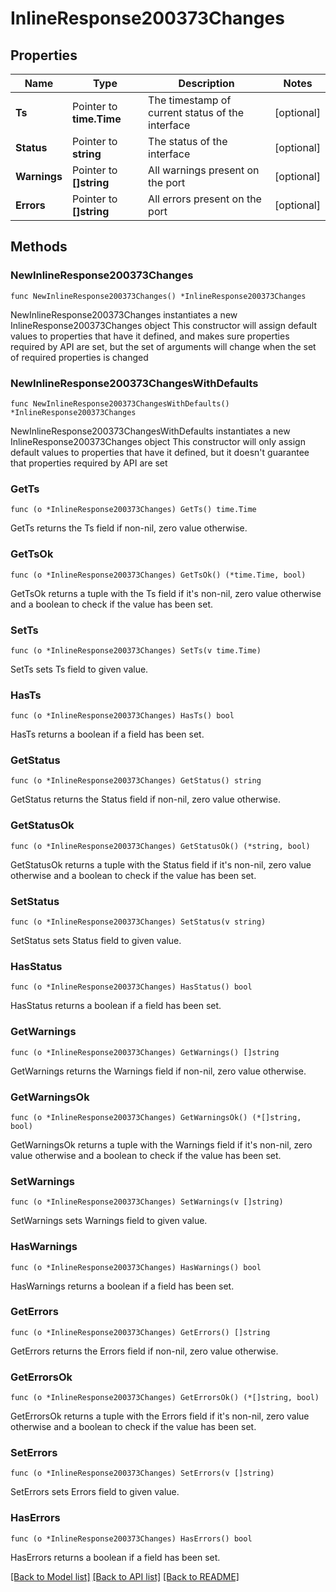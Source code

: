 # InlineResponse200373Changes

## Properties

Name | Type | Description | Notes
------------ | ------------- | ------------- | -------------
**Ts** | Pointer to **time.Time** | The timestamp of current status of the interface | [optional] 
**Status** | Pointer to **string** | The status of the interface | [optional] 
**Warnings** | Pointer to **[]string** | All warnings present on the port | [optional] 
**Errors** | Pointer to **[]string** | All errors present on the port | [optional] 

## Methods

### NewInlineResponse200373Changes

`func NewInlineResponse200373Changes() *InlineResponse200373Changes`

NewInlineResponse200373Changes instantiates a new InlineResponse200373Changes object
This constructor will assign default values to properties that have it defined,
and makes sure properties required by API are set, but the set of arguments
will change when the set of required properties is changed

### NewInlineResponse200373ChangesWithDefaults

`func NewInlineResponse200373ChangesWithDefaults() *InlineResponse200373Changes`

NewInlineResponse200373ChangesWithDefaults instantiates a new InlineResponse200373Changes object
This constructor will only assign default values to properties that have it defined,
but it doesn't guarantee that properties required by API are set

### GetTs

`func (o *InlineResponse200373Changes) GetTs() time.Time`

GetTs returns the Ts field if non-nil, zero value otherwise.

### GetTsOk

`func (o *InlineResponse200373Changes) GetTsOk() (*time.Time, bool)`

GetTsOk returns a tuple with the Ts field if it's non-nil, zero value otherwise
and a boolean to check if the value has been set.

### SetTs

`func (o *InlineResponse200373Changes) SetTs(v time.Time)`

SetTs sets Ts field to given value.

### HasTs

`func (o *InlineResponse200373Changes) HasTs() bool`

HasTs returns a boolean if a field has been set.

### GetStatus

`func (o *InlineResponse200373Changes) GetStatus() string`

GetStatus returns the Status field if non-nil, zero value otherwise.

### GetStatusOk

`func (o *InlineResponse200373Changes) GetStatusOk() (*string, bool)`

GetStatusOk returns a tuple with the Status field if it's non-nil, zero value otherwise
and a boolean to check if the value has been set.

### SetStatus

`func (o *InlineResponse200373Changes) SetStatus(v string)`

SetStatus sets Status field to given value.

### HasStatus

`func (o *InlineResponse200373Changes) HasStatus() bool`

HasStatus returns a boolean if a field has been set.

### GetWarnings

`func (o *InlineResponse200373Changes) GetWarnings() []string`

GetWarnings returns the Warnings field if non-nil, zero value otherwise.

### GetWarningsOk

`func (o *InlineResponse200373Changes) GetWarningsOk() (*[]string, bool)`

GetWarningsOk returns a tuple with the Warnings field if it's non-nil, zero value otherwise
and a boolean to check if the value has been set.

### SetWarnings

`func (o *InlineResponse200373Changes) SetWarnings(v []string)`

SetWarnings sets Warnings field to given value.

### HasWarnings

`func (o *InlineResponse200373Changes) HasWarnings() bool`

HasWarnings returns a boolean if a field has been set.

### GetErrors

`func (o *InlineResponse200373Changes) GetErrors() []string`

GetErrors returns the Errors field if non-nil, zero value otherwise.

### GetErrorsOk

`func (o *InlineResponse200373Changes) GetErrorsOk() (*[]string, bool)`

GetErrorsOk returns a tuple with the Errors field if it's non-nil, zero value otherwise
and a boolean to check if the value has been set.

### SetErrors

`func (o *InlineResponse200373Changes) SetErrors(v []string)`

SetErrors sets Errors field to given value.

### HasErrors

`func (o *InlineResponse200373Changes) HasErrors() bool`

HasErrors returns a boolean if a field has been set.


[[Back to Model list]](../README.md#documentation-for-models) [[Back to API list]](../README.md#documentation-for-api-endpoints) [[Back to README]](../README.md)


